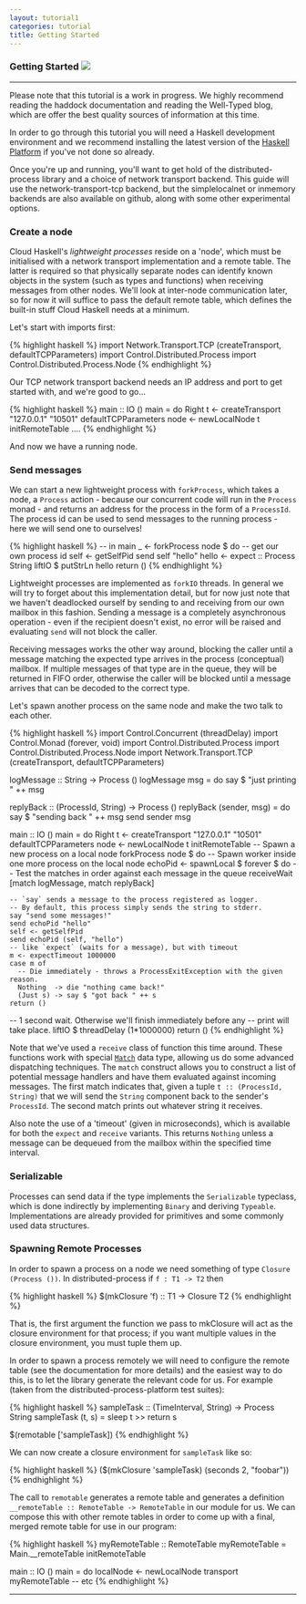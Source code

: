 ```yaml
---
layout: tutorial1
categories: tutorial
title: Getting Started
---
```


### Getting Started <a class="pull-right" href="http://hackage.haskell.org/platform" ><img src="http://hackage.haskell.org/platform/icons/button-64.png"></a>

-----

Please note that this tutorial is a work in progress. We highly recommend
reading the haddock documentation and reading the Well-Typed blog, which
are offer the best quality sources of information at this time.

In order to go through this tutorial you will need a Haskell development
environment and we recommend installing the latest version of the
[Haskell Platform](www.haskell.org/platform/) if you've not done
so already.

Once you're up and running, you'll want to get hold of the distributed-process
library and a choice of network transport backend. This guide will use
the network-transport-tcp backend, but the simplelocalnet or inmemory
backends are also available on github, along with some other experimental
options.

### Create a node

Cloud Haskell's *lightweight processes* reside on a 'node', which must
be initialised with a network transport implementation and a remote table.
The latter is required so that physically separate nodes can identify known
objects in the system (such as types and functions) when receiving messages
from other nodes. We'll look at inter-node communication later, so for now
it will suffice to pass the default remote table, which defines the built-in
stuff Cloud Haskell needs at a minimum.

Let's start with imports first:

{% highlight haskell %}
import Network.Transport.TCP (createTransport, defaultTCPParameters)
import Control.Distributed.Process
import Control.Distributed.Process.Node
{% endhighlight %}

Our TCP network transport backend needs an IP address and port to get started
with, and we're good to go...

{% highlight haskell %}
main :: IO ()
main = do
  Right t <- createTransport "127.0.0.1" "10501" defaultTCPParameters
  node <- newLocalNode t initRemoteTable
  ....
{% endhighlight %}

And now we have a running node.

### Send messages

We can start a new lightweight process with `forkProcess`, which takes a node,
a `Process` action - because our concurrent code will run in the `Process`
monad - and returns an address for the process in the form of a `ProcessId`.
The process id can be used to send messages to the running process - here we
will send one to ourselves!

{% highlight haskell %}
-- in main
  _ <- forkProcess node $ do
    -- get our own process id
    self <- getSelfPid
    send self "hello"
    hello <- expect :: Process String
    liftIO $ putStrLn hello
  return ()
{% endhighlight %}

Lightweight processes are implemented as `forkIO` threads. In general we will
try to forget about this implementation detail, but for now just note that we
haven't deadlocked ourself by sending to and receiving from our own mailbox
in this fashion. Sending a message is a completely asynchronous operation - even
if the recipient doesn't exist, no error will be raised and evaluating `send`
will not block the caller.

Receiving messages works the other way around, blocking the caller until a message
matching the expected type arrives in the process (conceptual) mailbox.
If multiple messages of that type are in the queue, they will be returned in FIFO
order, otherwise the caller will be blocked until a message arrives that can be
decoded to the correct type.

Let's spawn another process on the same node and make the two talk to each other.

{% highlight haskell %}
import Control.Concurrent (threadDelay)
import Control.Monad (forever, void)
import Control.Distributed.Process
import Control.Distributed.Process.Node
import Network.Transport.TCP (createTransport, defaultTCPParameters)

logMessage :: String -> Process ()
logMessage msg = do
  say $ "just printing " ++ msg

replyBack :: (ProcessId, String) -> Process ()
replyBack (sender, msg) = do
  say $ "sending back " ++ msg
  send sender msg

main :: IO ()
main = do
  Right t <- createTransport "127.0.0.1" "10501" defaultTCPParameters
  node <- newLocalNode t initRemoteTable
  -- Spawn a new process on a local node 
  forkProcess node $ do
    -- Spawn worker inside one more process on the local node 
    echoPid <- spawnLocal $ forever $ do
      -- Test the matches in order against each message in the queue
      receiveWait [match logMessage, match replyBack]

    -- `say` sends a message to the process registered as logger.
    -- By default, this process simply sends the string to stderr.
    say "send some messages!"
    send echoPid "hello"
    self <- getSelfPid
    send echoPid (self, "hello")
    -- like `expect` (waits for a message), but with timeout
    m <- expectTimeout 1000000
    case m of
      -- Die immediately - throws a ProcessExitException with the given reason. 
      Nothing  -> die "nothing came back!"
      (Just s) -> say $ "got back " ++ s
    return ()

  -- 1 second wait. Otherwise we'll finish immediately before any
  -- print will take place.
  liftIO $ threadDelay (1*1000000)
  return ()
{% endhighlight %}

Note that we've used a `receive` class of function this time
around. These functions work with special [`Match`][Match] data type,
allowing us do some advanced dispatching techniques. The `match`
construct allows you to construct a list of potential message handlers
and have them evaluated against incoming messages. The first match
indicates that, given a tuple `t :: (ProcessId, String)` that we will
send the `String` component back to the sender's `ProcessId`. The
second match prints out whatever string it receives.

Also note the use of a 'timeout' (given in microseconds), which is available for
both the `expect` and `receive` variants. This returns `Nothing` unless a message
can be dequeued from the mailbox within the specified time interval.

### Serializable

Processes can send data if the type implements the `Serializable` typeclass, which is
done indirectly by implementing `Binary` and deriving `Typeable`. Implementations are
already provided for primitives and some commonly used data structures.

### Spawning Remote Processes

In order to spawn a process on a node we need something of type `Closure (Process ())`.
In distributed-process if `f : T1 -> T2` then

{% highlight haskell %}
  $(mkClosure 'f) :: T1 -> Closure T2
{% endhighlight %}

That is, the first argument the function we pass to mkClosure will act as the closure
environment for that process; if you want multiple values in the closure environment,
you must tuple them up.

In order to spawn a process remotely we will need to configure the remote table
(see the documentation for more details) and the easiest way to do this, is to
let the library generate the relevant code for us. For example (taken from the
distributed-process-platform test suites):

{% highlight haskell %}
sampleTask :: (TimeInterval, String) -> Process String
sampleTask (t, s) = sleep t >> return s

$(remotable ['sampleTask])
{% endhighlight %}

We can now create a closure environment for `sampleTask` like so:

{% highlight haskell %}
($(mkClosure 'sampleTask) (seconds 2, "foobar"))
{% endhighlight %}

The call to `remotable` generates a remote table and generates a definition
`__remoteTable :: RemoteTable -> RemoteTable` in our module for us. We can
compose this with other remote tables in order to come up with a final, merged
remote table for use in our program:

{% highlight haskell %}
myRemoteTable :: RemoteTable
myRemoteTable = Main.__remoteTable initRemoteTable

main :: IO ()
main = do
 localNode <- newLocalNode transport myRemoteTable
 -- etc
{% endhighlight %}

------

[1]: /static/doc/distributed-process/Control-Distributed-Process.html#v:Message
[2]: http://hackage.haskell.org/package/distributed-process
[3]: /static/doc/distributed-process-platform/Control-Distributed-Process-Platform-Async.html
[4]: /static/doc/distributed-process-platform/Control-Distributed-Process-Platform-ManagedProcess.htmlv:callAsync
[Match]: http://hackage.haskell.org/packages/archive/distributed-process/latest/doc/html/Control-Distributed-Process-Internal-Primitives.html#t:Match
